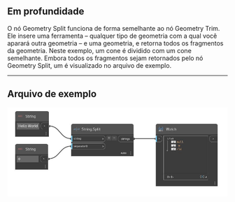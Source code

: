 ## Em profundidade
O nó Geometry Split funciona de forma semelhante ao nó Geometry Trim. Ele insere uma ferramenta – qualquer tipo de geometria com a qual você aparará outra geometria – e uma geometria, e retorna todos os fragmentos da geometria. Neste exemplo, um cone é dividido com um cone semelhante. Embora todos os fragmentos sejam retornados pelo nó Geometry Split, um é visualizado no arquivo de exemplo.
___
## Arquivo de exemplo

![Split](./DSCore.String.Split_img.jpg)

